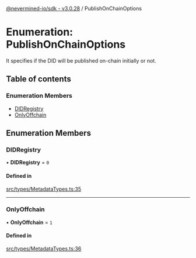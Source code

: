 [@nevermined-io/sdk - v3.0.28](../code-reference.md) / PublishOnChainOptions

# Enumeration: PublishOnChainOptions

It specifies if the DID will be published on-chain initially or not.

## Table of contents

### Enumeration Members

- [DIDRegistry](PublishOnChainOptions.md#didregistry)
- [OnlyOffchain](PublishOnChainOptions.md#onlyoffchain)

## Enumeration Members

### DIDRegistry

• **DIDRegistry** = `0`

#### Defined in

[src/types/MetadataTypes.ts:35](https://github.com/nevermined-io/sdk-js/blob/2c5b70a398b96158415b2a3c97669bf5963dd8f3/src/types/MetadataTypes.ts#L35)

---

### OnlyOffchain

• **OnlyOffchain** = `1`

#### Defined in

[src/types/MetadataTypes.ts:36](https://github.com/nevermined-io/sdk-js/blob/2c5b70a398b96158415b2a3c97669bf5963dd8f3/src/types/MetadataTypes.ts#L36)
